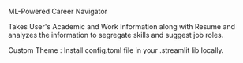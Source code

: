 ML-Powered Career Navigator

Takes User's Academic and Work Information along with Resume and analyzes the information to segregate skills and suggest job roles.

Custom Theme : Install config.toml file in your .streamlit lib locally.
